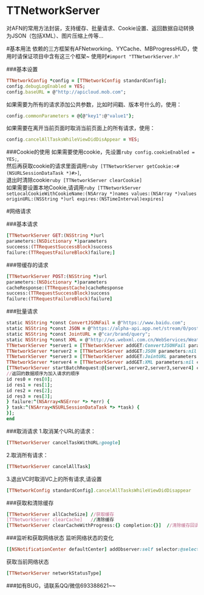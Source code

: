 # TTNetworkServer
对AFN的常用方法封装，支持缓存、批量请求、Cookie设置、返回数据自动转换为JSON（包括XML）、图片压缩上传等...

#基本用法
依赖的三方框架有AFNetworking、YYCache、MBProgressHUD，使用时请保证项目中含有这三个框架~
使用时`#import "TTNetworkServer.h"`

###基本设置
```ruby
TTNetworkConfig *config = [TTNetworkConfig standardConfig];
config.debugLogEnabled = YES;
config.baseURL = @"http://apicloud.mob.com";
```

如果需要为所有的请求添加公共参数，比如时间戳、版本号什么的，使用：  
```ruby
config.commonParameters = @{@"key1":@"value1"};
```  
如果需要在离开当前页面时取消当前页面上的所有请求，使用：  
```ruby
config.cancelAllTasksWhileViewDidDisAppear = YES;
```  

###Cookie的使用
如果需要使用cookie，先设置```ruby
config.cookieEnabled = YES;```,  
然后再获取cookie的请求里面调用```ruby
[TTNetworkServer getCookie:<#(NSURLSessionDataTask *)#>]```,  
退出时清除cookie```ruby
[TTNetworkServer clearCookie]```  
如果需要设置本地Cookie,请调用```ruby
[TTNetworkServer setLocalCookieWithCookieName:(NSArray *)names values:(NSArray *)values originURL:(NSString *)url expires:(NSTimeInterval)expires]```  

#网络请求

###基本请求
```ruby
[TTNetworkServer GET:(NSString *)url
parameters:(NSDictionary *)parameters
succeess:(TTRequestSuccessBlock)success
failure:(TTRequestFailureBlock)failure;]
```

###带缓存的请求
```ruby
[TTNetworkServer POST:(NSString *)url
parameters:(NSDictionary *)parameters
cacheResponse:(TTRequestCache)cacheResponse
success:(TTRequestSuccessBlock)success
failure:(TTRequestFailureBlock)failure]
```

###批量请求
```ruby
static NSString *const ConvertJSONFail = @"https://www.baidu.com";           
static NSString *const JSON = @"https://alpha-api.app.net/stream/0/posts/stream/global";        
static NSString *const JointURL = @"car/brand/query";       
static NSString *const XML = @"http://ws.webxml.com.cn/WebServices/WeatherWS.asmx/getRegionDataset";         
TTNetworkServer *server1 = [TTNetworkServer addGET:ConvertJSONFail parameters:nil cacheResponse:nil];           
TTNetworkServer *server2 = [TTNetworkServer addGET:JSON parameters:nil cacheResponse:nil];       
TTNetworkServer *server3 = [TTNetworkServer addGET:JointURL parameters:@{@"key":@"112fcd924b710"} cacheResponse:nil];             
TTNetworkServer *server4 = [TTNetworkServer addGET:XML parameters:nil cacheResponse:nil];      
[TTNetworkServer startBatchRequest:@[server1,server2,server3,server4] cacheResponse:nil     success:^(NSArray<id> *res) {    
//返回的数据顺序为加入请求的顺序     
id res0 = res[0];             
id res1 = res[1];             
id res2 = res[2];             
id res3 = res[3];            
} failure:^(NSArray<NSError *> *err) {             
} task:^(NSArray<NSURLSessionDataTask *> *task) {            
}];
end
```
###取消请求
1.取消某个URL的请求：
```ruby
[TTNetworkServer cancelTaskWithURL:google]
```    
2.取消所有请求：
```ruby
[TTNetworkServer cancelAllTask]
```      
3.退出VC时取消VC上的所有请求,请设置
```ruby
[TTNetworkConfig standardConfig].cancelAllTasksWhileViewDidDisappear
```   

###获取和清除缓存
```ruby
[TTNetworkServer allCacheSize] //获取缓存
[TTNetworkServer clearCache]   //清除缓存
[TTNetworkServer clearCacheWithProgress:{} completion:{}]  //清除缓存回调进度
```   

###监听和获取网络状态
监听网络状态的变化     
```ruby
[[NSNotificationCenter defaultCenter] addObserver:self selector:@selector(aSelector) name:TTNetworkStatusDidChangeNotification object:nil]
```
获取当前网络状态    
```ruby
[TTNetworkServer networkStatusType]
```    
###如有BUG，请联系QQ/微信693388621~~



